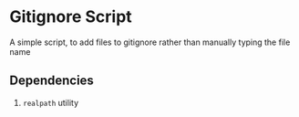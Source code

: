 # Gitignore Script

A simple script, to add files to gitignore rather than manually typing
the file name

## Dependencies

1. `realpath` utility
